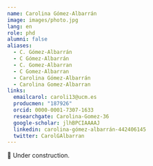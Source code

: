 ```yaml
---
name: Carolina Gómez-Albarrán
image: images/photo.jpg
lang: en
role: phd
alumni: false
aliases:
  - C. Gómez-Albarrán
  - C Gómez-Albarrán
  - C. Gomez-Albarran
  - C Gomez-Albarran
  - Carolina Gómez-Albarrán
  - Carolina Gomez-Albarran
links:
  emailcarol: caroli13@ucm.es
  producmen: "187926"
  orcid: 0000-0001-7307-1633
  researchgate: Carolina-Gomez-36
  google-scholar: jlhBPCIAAAAJ
  linkedin: carolina-gómez-albarrán-442406145
  twitter: CarolGAlbarran
---
```


🚧 Under construction.